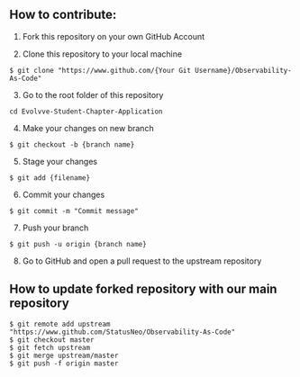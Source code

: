 ## How to contribute:

1. Fork this repository on your own GitHub Account

2. Clone this repository to your local machine

```
$ git clone "https://www.github.com/{Your Git Username}/Observability-As-Code"
```

3. Go to the root folder of this repository
```
cd Evolvve-Student-Chapter-Application
```

4. Make your changes on new branch
```
$ git checkout -b {branch name}
```

5. Stage your changes
```
$ git add {filename}
```

6. Commit your changes
```
$ git commit -m "Commit message"
```

7. Push your branch
```
$ git push -u origin {branch name}
```

8. Go to GitHub and open a pull request to the upstream repository

## How to update forked repository with our main repository

```
$ git remote add upstream "https://www.github.com/StatusNeo/Observability-As-Code"
$ git checkout master
$ git fetch upstream
$ git merge upstream/master
$ git push -f origin master
```
